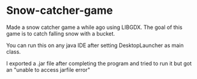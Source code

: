 # Snow-catcher-game
Made a snow catcher game a while ago using LIBGDX. 
The goal of this game is to catch falling snow with a bucket.

You can run this on any java IDE after setting DesktopLauncher as main class.

I exported a .jar file after completing the program and tried to run it but got an "unable to access jarfile error"
